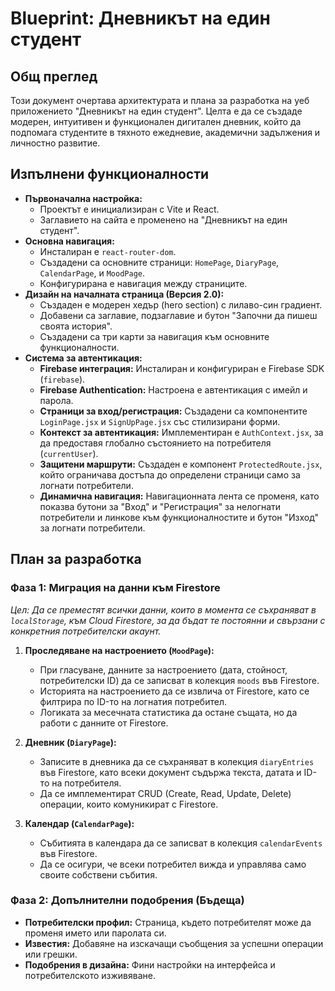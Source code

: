 # **Blueprint: Дневникът на един студент**

## **Общ преглед**

Този документ очертава архитектурата и плана за разработка на уеб приложението "Дневникът на един студент". Целта е да се създаде модерен, интуитивен и функционален дигитален дневник, който да подпомага студентите в тяхното ежедневие, академични задължения и личностно развитие.

## **Изпълнени функционалности**

*   **Първоначална настройка:**
    *   Проектът е инициализиран с Vite и React.
    *   Заглавието на сайта е променено на "Дневникът на един студент".
*   **Основна навигация:**
    *   Инсталиран е `react-router-dom`.
    *   Създадени са основните страници: `HomePage`, `DiaryPage`, `CalendarPage`, и `MoodPage`.
    *   Конфигурирана е навигация между страниците.
*   **Дизайн на началната страница (Версия 2.0):**
    *   Създаден е модерен хедър (hero section) с лилаво-син градиент.
    *   Добавени са заглавие, подзаглавие и бутон "Започни да пишеш своята история".
    *   Създадени са три карти за навигация към основните функционалности.
*   **Система за автентикация:**
    *   **Firebase интеграция:** Инсталиран и конфигуриран е Firebase SDK (`firebase`).
    *   **Firebase Authentication:** Настроена е автентикация с имейл и парола.
    *   **Страници за вход/регистрация:** Създадени са компонентите `LoginPage.jsx` и `SignUpPage.jsx` със стилизирани форми.
    *   **Контекст за автентикация:** Имплементиран е `AuthContext.jsx`, за да предоставя глобално състоянието на потребителя (`currentUser`).
    *   **Защитени маршрути:** Създаден е компонент `ProtectedRoute.jsx`, който ограничава достъпа до определени страници само за логнати потребители.
    *   **Динамична навигация:** Навигационната лента се променя, като показва бутони за "Вход" и "Регистрация" за нелогнати потребители и линкове към функционалностите и бутон "Изход" за логнати потребители.

## **План за разработка**

### **Фаза 1: Миграция на данни към Firestore**

*Цел: Да се преместят всички данни, които в момента се съхраняват в `localStorage`, към Cloud Firestore, за да бъдат те постоянни и свързани с конкретния потребителски акаунт.*

1.  **Проследяване на настроението (`MoodPage`):**
    *   При гласуване, данните за настроението (дата, стойност, потребителски ID) да се записват в колекция `moods` във Firestore.
    *   Историята на настроението да се извлича от Firestore, като се филтрира по ID-то на логнатия потребител.
    *   Логиката за месечната статистика да остане същата, но да работи с данните от Firestore.

2.  **Дневник (`DiaryPage`):**
    *   Записите в дневника да се съхраняват в колекция `diaryEntries` във Firestore, като всеки документ съдържа текста, датата и ID-то на потребителя.
    *   Да се имплементират CRUD (Create, Read, Update, Delete) операции, които комуникират с Firestore.

3.  **Календар (`CalendarPage`):**
    *   Събитията в календара да се записват в колекция `calendarEvents` във Firestore.
    *   Да се осигури, че всеки потребител вижда и управлява само своите собствени събития.

### **Фаза 2: Допълнителни подобрения (Бъдеща)**

*   **Потребителски профил:** Страница, където потребителят може да променя името или паролата си.
*   **Известия:** Добавяне на изскачащи съобщения за успешни операции или грешки.
*   **Подобрения в дизайна:** Фини настройки на интерфейса и потребителското изживяване.
